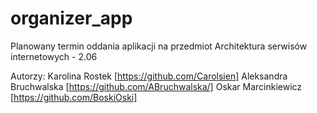 # organizer_app

Planowany termin oddania aplikacji na przedmiot Architektura serwisów internetowych - 2.06

Autorzy:
Karolina Rostek [https://github.com/Carolsien]
Aleksandra Bruchwalska [https://github.com/ABruchwalska/]
Oskar Marcinkiewicz [https://github.com/BoskiOski]
